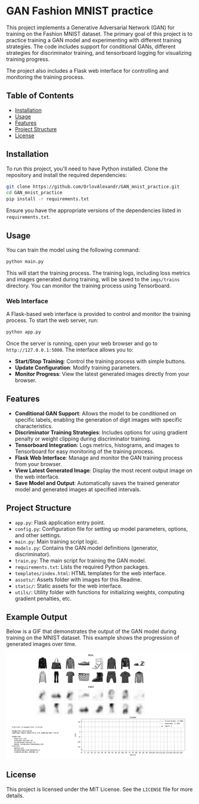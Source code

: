 
# GAN Fashion MNIST practice

This project implements a Generative Adversarial Network (GAN) for training on the Fashion MNIST dataset. The primary goal of this project is to practice training a GAN model and experimenting with different training strategies. The code includes support for conditional GANs, different strategies for discriminator training, and tensorboard logging for visualizing training progress.

The project also includes a Flask web interface for controlling and monitoring the training process.

## Table of Contents
- [Installation](#installation)
- [Usage](#usage)
- [Features](#features)
- [Project Structure](#project-structure)
- [License](#license)

## Installation

To run this project, you'll need to have Python installed. Clone the repository and install the required dependencies:

```bash
git clone https://github.com/OrlovAlexandr/GAN_mnist_practice.git
cd GAN_mnist_practice
pip install -r requirements.txt
```

Ensure you have the appropriate versions of the dependencies listed in `requirements.txt`.

## Usage

You can train the model using the following command:

```bash
python main.py
```

This will start the training process. The training logs, including loss metrics and images generated during training, will be saved to the `imgs/trains` directory. You can monitor the training process using Tensorboard.

### Web Interface

A Flask-based web interface is provided to control and monitor the training process. To start the web server, run:

```bash
python app.py
```

Once the server is running, open your web browser and go to `http://127.0.0.1:5000`. The interface allows you to:
- **Start/Stop Training**: Control the training process with simple buttons.
- **Update Configuration**: Modify training parameters.
- **Monitor Progress**: View the latest generated images directly from your browser.


## Features

- **Conditional GAN Support**: Allows the model to be conditioned on specific labels, enabling the generation of digit images with specific characteristics.
- **Discriminator Training Strategies**: Includes options for using gradient penalty or weight clipping during discriminator training.
- **Tensorboard Integration**: Logs metrics, histograms, and images to Tensorboard for easy monitoring of the training process.
- **Flask Web Interface**: Manage and monitor the GAN training process from your browser.
- **View Latest Generated Image**: Display the most recent output image on the web interface.
- **Save Model and Output**: Automatically saves the trained generator model and generated images at specified intervals.

## Project Structure

- `app.py`: Flask application entry point.
- `config.py`: Configuration file for setting up model parameters, options, and other settings.
- `main.py`: Main training script logic.
- `models.py`: Contains the GAN model definitions (generator, discriminator).
- `train.py`: The main script for training the GAN model.
- `requirements.txt`: Lists the required Python packages.
- `templates/index.html`: HTML templates for the web interface.
- `assets/`: Assets folder with images for this Readme.
- `static/`: Static assets for the web interface.
- `utils/`: Utility folder with functions for initializing weights, computing gradient penalties, etc.

## Example Output

Below is a GIF that demonstrates the output of the GAN model during training on the MNIST dataset. This example shows the progression of generated images over time.

<p align="center">
  <img src="assets/sequence_example.gif" alt="GAN MNIST Example">
</p>

## License

This project is licensed under the MIT License. See the `LICENSE` file for more details.
